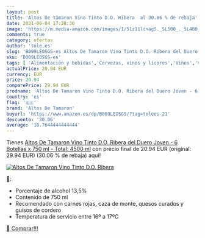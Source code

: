 ```yaml
---
layout: post
title: 'Altos De Tamaron Vino Tinto D.O. Ribera  al 30.06 % de rebaja'
date: 2021-06-04 17:28:30
image: 'https://m.media-amazon.com/images/I/51z11lc+agS._SL500_._SL400_.jpg'
comments: true
category: ofertas
author: 'tole.es'
slug: 'B009LEOSGS-es Altos De Tamaron Vino Tinto D.O. Ribera del Duero Joven -...'
sku: 'B009LEOSGS-es'
tags: [ 'Alimentación y bebidas','Cervezas, vinos y licores','Vinos','Vinos tintos','altos de tamaron','tinto','vino', ]
actualPrice: 20.94 EUR
currency: EUR
price: 20.94
comparePrice: 29.94 EUR
prodname: 'Altos De Tamaron Vino Tinto D.O. Ribera del Duero Joven - 6 Botellas x 750 ml - Total: 4500 ml'
country: 'es'
flag: '🇪🇸'
brand: 'Altos De Tamaron'
buyurl: 'https://www.amazon.es/dp/B009LEOSGS/?tag=tolees-21'
descuento: '30.06'
average: '18.7644444444444'
---
```


Tienes [Altos De Tamaron Vino Tinto D.O. Ribera del Duero Joven - 6 Botellas x 750 ml - Total: 4500 ml](https://www.amazon.es/dp/B009LEOSGS/?tag=tolees-21) con precio final de  20.94 EUR (original: 29.94 EUR) (30.06 %  de rebaja) aqui!

[![Altos De Tamaron Vino Tinto D.O. Ribera ](https://m.media-amazon.com/images/I/51z11lc+agS._SL500_._SL400_.jpg)](https://www.amazon.es/dp/B009LEOSGS/?tag=tolees-21)

🔎:

- Porcentaje de alcohol 13,5%
- Contenido de 750 ml
- Recomendado con carnes rojas, caza de monte, quesos curados y guisos de cordero
- Temperatura de servicio entre 16º a 17ºC

[🛒 Comprar!!!](https://www.amazon.es/dp/B009LEOSGS/?tag=tolees-21)
